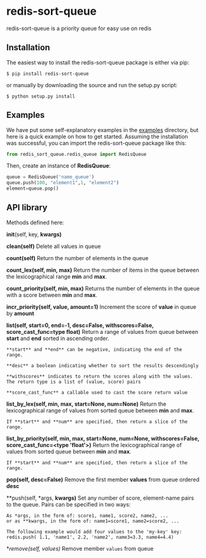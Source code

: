# redis-sort-queue

redis-sort-queue is a priority queue for easy use on redis

Installation
------------
The easiest way to install the redis-sort-queue package is either via pip:

```
$ pip install redis-sort-queue
```

or manually by downloading the source and run the setup.py script:

```
$ python setup.py install
```

Examples
--------
We have put some self-explanatory examples in the [examples](https://github.com/yordanglez/redis-sort-queue/tree/master/example) directory, but here is a quick example on how to get started. Assuming the installation was successful, you can import the redis-sort-queue package like this:

```python
from redis_sort_queue.redis_queue import RedisQueue
```

Then, create an instance of **RedisQueue**:

```python
queue = RedisQueue('name_queue')
queue.push(100, "element1",1, "element2")
element=queue.pop()
```

API library
------------

Methods defined here:

__init__(self, key, **kwargs)**

**clean(self)**
    Delete all values in queue

**count(self)**
    Return the number of elements in the queue

**count_lex(self, min, max)**
    Return the number of items in the queue between the
    lexicographical range **min** and **max**.

**count_priority(self, min, max)**
    Returns the number of elements in the queue with
    a score between **min** and **max**.

**incr_priority(self, value, amount=1)**
    Increment the score of **value** in queue by **amount**

**list(self, start=0, end=-1, desc=False, withscores=False, score_cast_func=type float)**
    Return a range of values from queue between
    **start** and **end** sorted in ascending order.
     
    **start** and **end** can be negative, indicating the end of the range.
     
    **desc** a boolean indicating whether to sort the results descendingly
     
    **withscores** indicates to return the scores along with the values.
    The return type is a list of (value, score) pairs
     
    **score_cast_func** a callable used to cast the score return value

**list_by_lex(self, min, max, start=None, num=None)**
    Return the lexicographical range of values from sorted queue
    between **min** and **max**.
     
    If **start** and **num** are specified, then return a slice of the
    range.

**list_by_priority(self, min, max, start=None, num=None, withscores=False, score_cast_func=<type 'float'>)**
    Return the lexicographical range of values from sorted queue
    between **min** and **max**.
     
    If **start** and **num** are specified, then return a slice of the
    range.

**pop(self, desc=False)**
    Remove the first member **values** from queue ordered **desc**

**push(self, *args, **kwargs)**
    Set any number of score, element-name pairs to the queue. Pairs
    can be specified in two ways:
     
    As *args, in the form of: score1, name1, score2, name2, ...
    or as **kwargs, in the form of: name1=score1, name2=score2, ...
     
    The following example would add four values to the 'my-key' key:
    redis.push( 1.1, 'name1', 2.2, 'name2', name3=3.3, name4=4.4)

**remove(self, *values)**
    Remove member ``values`` from queue


